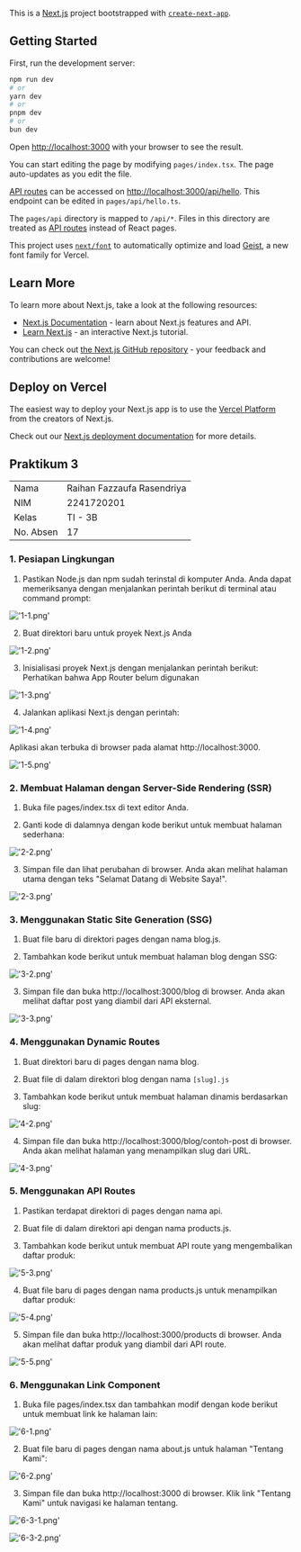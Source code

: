 This is a [Next.js](https://nextjs.org) project bootstrapped with [`create-next-app`](https://nextjs.org/docs/pages/api-reference/create-next-app).

## Getting Started

First, run the development server:

```bash
npm run dev
# or
yarn dev
# or
pnpm dev
# or
bun dev
```

Open [http://localhost:3000](http://localhost:3000) with your browser to see the result.

You can start editing the page by modifying `pages/index.tsx`. The page auto-updates as you edit the file.

[API routes](https://nextjs.org/docs/pages/building-your-application/routing/api-routes) can be accessed on [http://localhost:3000/api/hello](http://localhost:3000/api/hello). This endpoint can be edited in `pages/api/hello.ts`.

The `pages/api` directory is mapped to `/api/*`. Files in this directory are treated as [API routes](https://nextjs.org/docs/pages/building-your-application/routing/api-routes) instead of React pages.

This project uses [`next/font`](https://nextjs.org/docs/pages/building-your-application/optimizing/fonts) to automatically optimize and load [Geist](https://vercel.com/font), a new font family for Vercel.

## Learn More

To learn more about Next.js, take a look at the following resources:

- [Next.js Documentation](https://nextjs.org/docs) - learn about Next.js features and API.
- [Learn Next.js](https://nextjs.org/learn-pages-router) - an interactive Next.js tutorial.

You can check out [the Next.js GitHub repository](https://github.com/vercel/next.js) - your feedback and contributions are welcome!

## Deploy on Vercel

The easiest way to deploy your Next.js app is to use the [Vercel Platform](https://vercel.com/new?utm_medium=default-template&filter=next.js&utm_source=create-next-app&utm_campaign=create-next-app-readme) from the creators of Next.js.

Check out our [Next.js deployment documentation](https://nextjs.org/docs/pages/building-your-application/deploying) for more details.

## Praktikum 3

<table>
    <tr>
        <td>Nama</td>
        <td>Raihan Fazzaufa Rasendriya</td>
    </tr>
    <tr>
        <td>NIM</td>
        <td>2241720201</td>
    </tr>
    <tr>
        <td>Kelas</td>
        <td>TI - 3B</td>
    </tr>
    <tr>
        <td>No. Absen</td>
        <td>17</td>
    </tr>
</table>

### 1. Pesiapan Lingkungan
1. Pastikan Node.js dan npm sudah terinstal di komputer Anda. Anda dapat memeriksanya dengan menjalankan perintah berikut di terminal atau command prompt:

!['1-1.png'](/screenshots/1-1.png)

2. Buat direktori baru untuk proyek Next.js Anda 

!['1-2.png'](/screenshots/1-2.png)

3. Inisialisasi proyek Next.js dengan menjalankan perintah berikut: Perhatikan bahwa App Router 
belum digunakan

!['1-3.png'](/screenshots/1-3.png)

4. Jalankan aplikasi Next.js dengan perintah:

!['1-4.png'](/screenshots/1-4.png)

Aplikasi akan terbuka di browser pada alamat http://localhost:3000.

!['1-5.png'](/screenshots/1-5.png)

### 2. Membuat Halaman dengan Server-Side Rendering  (SSR)
1. Buka file pages/index.tsx di text editor Anda.

2. Ganti kode di dalamnya dengan kode berikut untuk membuat halaman sederhana:

!['2-2.png'](/screenshots/2-2.png)

3. Simpan file dan lihat perubahan di browser. Anda akan melihat halaman utama dengan teks "Selamat Datang di Website Saya!".

!['2-3.png'](/screenshots/2-3.png)

### 3. Menggunakan Static Site Generation (SSG)
1. Buat file baru di direktori pages dengan nama blog.js.

2. Tambahkan kode berikut untuk membuat halaman blog dengan SSG:

!['3-2.png'](/screenshots/3-2.png)

3. Simpan file dan buka http://localhost:3000/blog di browser. Anda akan melihat daftar post yang diambil dari API eksternal. 

!['3-3.png'](/screenshots/3-3.png)

### 4. Menggunakan Dynamic Routes
1. Buat direktori baru di pages dengan nama blog.

2. Buat file di dalam direktori blog dengan nama ``[slug].js`` 

3. Tambahkan kode berikut untuk membuat halaman dinamis berdasarkan slug: 

!['4-2.png'](/screenshots/4-2.png)

4. Simpan file dan buka http://localhost:3000/blog/contoh-post di browser. Anda akan melihat halaman yang menampilkan slug dari URL.

!['4-3.png'](/screenshots/4-3.png)

### 5. Menggunakan API Routes
1. Pastikan terdapat direktori di pages dengan nama api. 

2. Buat file di dalam direktori api dengan nama products.js.

3. Tambahkan kode berikut untuk membuat API route yang mengembalikan daftar produk: 

!['5-3.png'](/screenshots/5-3.png)

4. Buat file baru di pages dengan nama products.js untuk menampilkan daftar produk:

!['5-4.png'](/screenshots/5-4.png)

5. Simpan file dan buka http://localhost:3000/products di browser. Anda akan melihat daftar 
produk yang diambil dari API route.

!['5-5.png'](/screenshots/5-5.png)

### 6. Menggunakan Link Component 
1. Buka file pages/index.tsx dan tambahkan modif dengan kode berikut untuk membuat link ke halaman lain:

!['6-1.png'](/screenshots/6-1.png)

2. Buat file baru di pages dengan nama about.js untuk halaman "Tentang Kami":

!['6-2.png'](/screenshots/6-2.png)

3. Simpan file dan buka http://localhost:3000 di browser. Klik link "Tentang Kami" untuk navigasi ke halaman tentang. 

!['6-3-1.png'](/screenshots/6-3-1.png)

!['6-3-2.png'](/screenshots/6-3-2.png)
